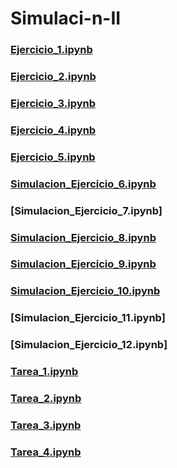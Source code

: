 # Simulaci-n-II
### [Ejercicio_1.ipynb](https://github.com/FabiolaHuescasDelRio/Simulaci-n-II/blob/54495a1304da958de8367dfb2a4fbcdc1807898d/Ejercicio%201)
  ### [Ejercicio_2.ipynb](https://github.com/FabiolaHuescasDelRio/Simulaci-n-II/blob/54f5b49dea38d2c3f6a296ff7349989238fe44f8/Ejercicio%202)
  ### [Ejercicio_3.ipynb](https://github.com/FabiolaHuescasDelRio/Simulaci-n-II/blob/aadc584803b5db172a33ac36db68e8137cfa8696/Ejercicio%203)
  ### [Ejercicio_4.ipynb](https://github.com/FabiolaHuescasDelRio/Simulaci-n-II/blob/badc447384c20a842cf3210f1e7d1564078a58c5/Ejercicio%204)
  ### [Ejercicio_5.ipynb](https://github.com/FabiolaHuescasDelRio/Simulaci-n-II/blob/8cd4b2e5eb6fdcad633da7373632aed42250107e/Ejercicio%205)
  ### [Simulacion_Ejercicio_6.ipynb](https://github.com/BlaeckHardt/Simulacion_2/blob/68fc667632167cd52ae59afa5c5bc56a3961d605/Simulacion_Ejercicio_6.ipynb)
  ### [Simulacion_Ejercicio_7.ipynb]
  ### [Simulacion_Ejercicio_8.ipynb](https://github.com/BlaeckHardt/Simulacion_2/blob/adb4138de0def9b347bfccbe5c2da032cc892077/Simulacion_Ejercicio_8.ipynb)
  ### [Simulacion_Ejercicio_9.ipynb](https://github.com/BlaeckHardt/Simulacion_2/blob/49d4ba5d910a80c3682b18c00e595520176d7d2e/Simulacion_Ejercicio_9.ipynb)
  ### [Simulacion_Ejercicio_10.ipynb](https://github.com/BlaeckHardt/Simulacion_2/blob/df431684ec609d207fe2ee5bf9d0c8047bd990cf/Simulacion_Ejercicio_10.ipynb)
  ### [Simulacion_Ejercicio_11.ipynb]
  ### [Simulacion_Ejercicio_12.ipynb]
  ### [Tarea_1.ipynb](https://github.com/BlaeckHardt/Simulacion_2/blob/de5057424b0d18344eaf0ecac2396d5db7867673/Tarea_1.ipynb)
  ### [Tarea_2.ipynb](https://github.com/BlaeckHardt/Simulacion_2/blob/cbe397839d2750ed012deeb3384ff54ffa4a3d7d/Tarea_2.ipynb)
  ### [Tarea_3.ipynb](https://github.com/BlaeckHardt/Simulacion_2/blob/09918a817dbe7df87c68292299e4a3d6be8fd354/Tarea_3.ipynb)
  ### [Tarea_4.ipynb](https://github.com/BlaeckHardt/Simulacion_2/blob/f739dc05ff3ac91eb7a97fbb317c1e4f963c9c6c/Tarea_4.ipynb)
